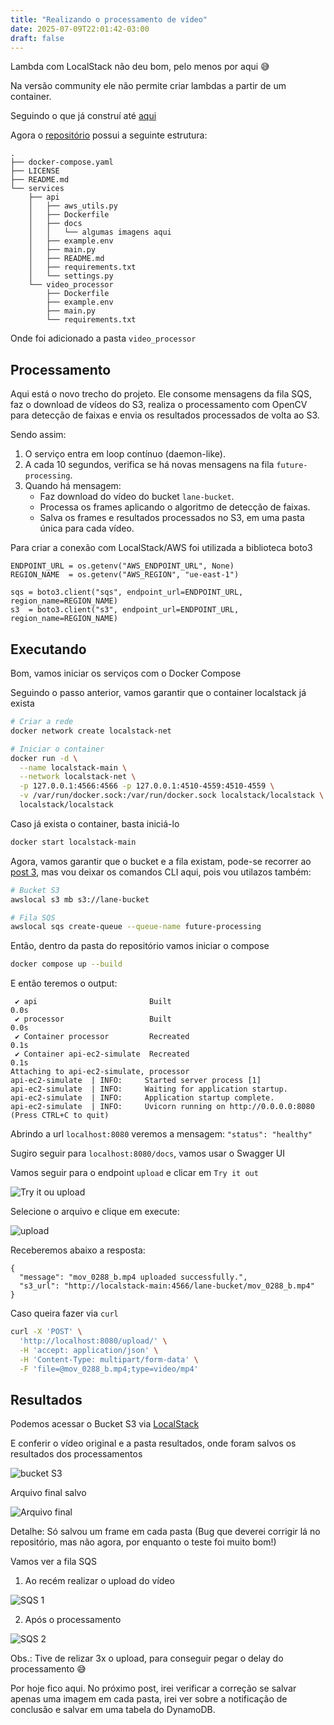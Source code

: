 ```yaml
---
title: "Realizando o processamento de vídeo"
date: 2025-07-09T22:01:42-03:00
draft: false
---
```


Lambda com LocalStack não deu bom, pelo menos por aqui 😅

Na versão community ele não permite criar lambdas a partir de um container.

Seguindo o que já construí até [aqui](https://lucaslimafernandes.github.io/aprendendo-aws/posts/3-criando-uma-api-upload-s3-sqs/)

Agora o [repositório](https://github.com/lucaslimafernandes/aws-lane-detection) possui a seguinte estrutura:

```plaintext
.
├── docker-compose.yaml
├── LICENSE
├── README.md
└── services
    ├── api
    │   ├── aws_utils.py
    │   ├── Dockerfile
    │   ├── docs
    │   │   └── algumas imagens aqui
    │   ├── example.env
    │   ├── main.py
    │   ├── README.md
    │   ├── requirements.txt
    │   └── settings.py
    └── video_processor
        ├── Dockerfile
        ├── example.env
        ├── main.py
        └── requirements.txt
```

Onde foi adicionado a pasta `video_processor` 

## Processamento

Aqui está o novo trecho do projeto. Ele consome mensagens da fila SQS, faz o download de vídeos do S3, realiza o processamento com OpenCV para detecção de faixas e envia os resultados processados de volta ao S3.

Sendo assim:

1. O serviço entra em loop contínuo (daemon-like).
2. A cada 10 segundos, verifica se há novas mensagens na fila `future-processing`.
3. Quando há mensagem:
   - Faz download do vídeo do bucket `lane-bucket`.
   - Processa os frames aplicando o algoritmo de detecção de faixas.
   - Salva os frames e resultados processados no S3, em uma pasta única para cada vídeo.

Para criar a conexão com LocalStack/AWS foi utilizada a biblioteca boto3

```python3
ENDPOINT_URL = os.getenv("AWS_ENDPOINT_URL", None)
REGION_NAME  = os.getenv("AWS_REGION", "ue-east-1")

sqs = boto3.client("sqs", endpoint_url=ENDPOINT_URL, region_name=REGION_NAME)
s3  = boto3.client("s3", endpoint_url=ENDPOINT_URL, region_name=REGION_NAME)
```

## Executando

Bom, vamos iniciar os serviços com o Docker Compose

Seguindo o passo anterior, vamos garantir que o container localstack já exista

```bash
# Criar a rede
docker network create localstack-net

# Iniciar o container
docker run -d \
  --name localstack-main \
  --network localstack-net \
  -p 127.0.0.1:4566:4566 -p 127.0.0.1:4510-4559:4510-4559 \
  -v /var/run/docker.sock:/var/run/docker.sock localstack/localstack \
  localstack/localstack
```

Caso já exista o container, basta iniciá-lo 

```bash
docker start localstack-main
```

Agora, vamos garantir que o bucket e a fila existam, pode-se recorrer ao [post 3](https://lucaslimafernandes.github.io/aprendendo-aws/posts/3-criando-uma-api-upload-s3-sqs/), mas vou deixar os comandos CLI aqui, pois vou utilazos também:

```bash
# Bucket S3
awslocal s3 mb s3://lane-bucket

# Fila SQS
awslocal sqs create-queue --queue-name future-processing
```


Então, dentro da pasta do repositório vamos iniciar o compose

```bash
docker compose up --build
```

E então teremos o output:

```plaintext
 ✔ api                         Built                                       0.0s 
 ✔ processor                   Built                                       0.0s 
 ✔ Container processor         Recreated                                   0.1s 
 ✔ Container api-ec2-simulate  Recreated                                   0.1s 
Attaching to api-ec2-simulate, processor
api-ec2-simulate  | INFO:     Started server process [1]
api-ec2-simulate  | INFO:     Waiting for application startup.
api-ec2-simulate  | INFO:     Application startup complete.
api-ec2-simulate  | INFO:     Uvicorn running on http://0.0.0.0:8080 (Press CTRL+C to quit)
```


Abrindo a url `localhost:8080` veremos a mensagem: `"status": "healthy"`

Sugiro seguir para `localhost:8080/docs`, vamos usar o Swagger UI

Vamos seguir para o endpoint `upload` e clicar em `Try it out`

![Try it ou upload](https://lucaslimafernandes.github.io/aprendendo-aws/images/5/image.png)

Selecione o arquivo e clique em execute:

![upload](https://lucaslimafernandes.github.io/aprendendo-aws/images/5/image-1.png)

Receberemos abaixo a resposta:

```plaintext
{
  "message": "mov_0288_b.mp4 uploaded successfully.",
  "s3_url": "http://localstack-main:4566/lane-bucket/mov_0288_b.mp4"
}
```

Caso queira fazer via `curl`

```bash
curl -X 'POST' \
  'http://localhost:8080/upload/' \
  -H 'accept: application/json' \
  -H 'Content-Type: multipart/form-data' \
  -F 'file=@mov_0288_b.mp4;type=video/mp4'
```

## Resultados

Podemos acessar o Bucket S3 via [LocalStack](https://app.localstack.cloud/inst/default/resources)

E conferir o vídeo original e a pasta resultados, onde foram salvos os resultados dos processamentos

![bucket S3](https://lucaslimafernandes.github.io/aprendendo-aws/images/5/image-2.png)


Arquivo final salvo

![Arquivo final](https://lucaslimafernandes.github.io/aprendendo-aws/images/5/image-3.png)

Detalhe: Só salvou um frame em cada pasta (Bug que deverei corrigir lá no repositório, mas não agora, por enquanto o teste foi muito bom!)


Vamos ver a fila SQS

1. Ao recém realizar o upload do vídeo

![SQS 1](https://lucaslimafernandes.github.io/aprendendo-aws/images/5/image-4.png)

2. Após o processamento

![SQS 2](https://lucaslimafernandes.github.io/aprendendo-aws/images/5/image-5.png)


Obs.: Tive de relizar 3x o upload, para conseguir pegar o delay do processamento 😅

Por hoje fico aqui. No próximo post, irei verificar a correção se salvar apenas uma imagem em cada pasta, irei ver sobre a notificação de conclusão e salvar em uma tabela do DynamoDB.

